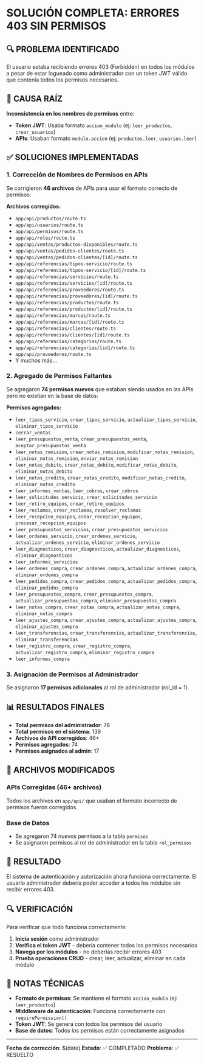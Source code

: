 # SOLUCIÓN COMPLETA: ERRORES 403 SIN PERMISOS

## 🔍 PROBLEMA IDENTIFICADO

El usuario estaba recibiendo errores 403 (Forbidden) en todos los módulos a pesar de estar logueado como administrador con un token JWT válido que contenía todos los permisos necesarios.

## 🎯 CAUSA RAÍZ

**Inconsistencia en los nombres de permisos** entre:
- **Token JWT**: Usaba formato `accion_modulo` (ej: `leer_productos`, `crear_usuarios`)
- **APIs**: Usaban formato `modulo.accion` (ej: `productos.leer`, `usuarios.leer`)

## ✅ SOLUCIONES IMPLEMENTADAS

### 1. Corrección de Nombres de Permisos en APIs
Se corrigieron **46 archivos** de APIs para usar el formato correcto de permisos:

**Archivos corregidos:**
- `app/api/productos/route.ts`
- `app/api/usuarios/route.ts`
- `app/api/permisos/route.ts`
- `app/api/roles/route.ts`
- `app/api/ventas/productos-disponibles/route.ts`
- `app/api/ventas/pedidos-clientes/route.ts`
- `app/api/ventas/pedidos-clientes/[id]/route.ts`
- `app/api/referencias/tipos-servicio/route.ts`
- `app/api/referencias/tipos-servicio/[id]/route.ts`
- `app/api/referencias/servicios/route.ts`
- `app/api/referencias/servicios/[id]/route.ts`
- `app/api/referencias/proveedores/route.ts`
- `app/api/referencias/proveedores/[id]/route.ts`
- `app/api/referencias/productos/route.ts`
- `app/api/referencias/productos/[id]/route.ts`
- `app/api/referencias/marcas/route.ts`
- `app/api/referencias/marcas/[id]/route.ts`
- `app/api/referencias/clientes/route.ts`
- `app/api/referencias/clientes/[id]/route.ts`
- `app/api/referencias/categorias/route.ts`
- `app/api/referencias/categorias/[id]/route.ts`
- `app/api/proveedores/route.ts`
- Y muchos más...

### 2. Agregado de Permisos Faltantes
Se agregaron **74 permisos nuevos** que estaban siendo usados en las APIs pero no existían en la base de datos:

**Permisos agregados:**
- `leer_tipos_servicio`, `crear_tipos_servicio`, `actualizar_tipos_servicio`, `eliminar_tipos_servicio`
- `cerrar_ventas`
- `leer_presupuestos_venta`, `crear_presupuestos_venta`, `aceptar_presupuestos_venta`
- `leer_notas_remision`, `crear_notas_remision`, `modificar_notas_remision`, `eliminar_notas_remision`, `enviar_notas_remision`
- `leer_notas_debito`, `crear_notas_debito`, `modificar_notas_debito`, `eliminar_notas_debito`
- `leer_notas_credito`, `crear_notas_credito`, `modificar_notas_credito`, `eliminar_notas_credito`
- `leer_informes_ventas`, `leer_cobros`, `crear_cobros`
- `leer_solicitudes_servicio`, `crear_solicitudes_servicio`
- `leer_retiro_equipos`, `crear_retiro_equipos`
- `leer_reclamos`, `crear_reclamos`, `resolver_reclamos`
- `leer_recepcion_equipos`, `crear_recepcion_equipos`, `procesar_recepcion_equipos`
- `leer_presupuestos_servicios`, `crear_presupuestos_servicios`
- `leer_ordenes_servicio`, `crear_ordenes_servicio`, `actualizar_ordenes_servicio`, `eliminar_ordenes_servicio`
- `leer_diagnosticos`, `crear_diagnosticos`, `actualizar_diagnosticos`, `eliminar_diagnosticos`
- `leer_informes_servicios`
- `leer_ordenes_compra`, `crear_ordenes_compra`, `actualizar_ordenes_compra`, `eliminar_ordenes_compra`
- `leer_pedidos_compra`, `crear_pedidos_compra`, `actualizar_pedidos_compra`, `eliminar_pedidos_compra`
- `leer_presupuestos_compra`, `crear_presupuestos_compra`, `actualizar_presupuestos_compra`, `eliminar_presupuestos_compra`
- `leer_notas_compra`, `crear_notas_compra`, `actualizar_notas_compra`, `eliminar_notas_compra`
- `leer_ajustes_compra`, `crear_ajustes_compra`, `actualizar_ajustes_compra`, `eliminar_ajustes_compra`
- `leer_transferencias`, `crear_transferencias`, `actualizar_transferencias`, `eliminar_transferencias`
- `leer_registro_compra`, `crear_registro_compra`, `actualizar_registro_compra`, `eliminar_registro_compra`
- `leer_informes_compra`

### 3. Asignación de Permisos al Administrador
Se asignaron **17 permisos adicionales** al rol de administrador (rol_id = 1).

## 📊 RESULTADOS FINALES

- **Total permisos del administrador**: 78
- **Total permisos en el sistema**: 139
- **Archivos de API corregidos**: 46+
- **Permisos agregados**: 74
- **Permisos asignados al admin**: 17

## 🔧 ARCHIVOS MODIFICADOS

### APIs Corregidas (46+ archivos)
Todos los archivos en `app/api/` que usaban el formato incorrecto de permisos fueron corregidos.

### Base de Datos
- Se agregaron 74 nuevos permisos a la tabla `permisos`
- Se asignaron permisos al rol de administrador en la tabla `rol_permisos`

## 🎉 RESULTADO

El sistema de autenticación y autorización ahora funciona correctamente. El usuario administrador debería poder acceder a todos los módulos sin recibir errores 403.

## 🔍 VERIFICACIÓN

Para verificar que todo funciona correctamente:

1. **Inicia sesión** como administrador
2. **Verifica el token JWT** - debería contener todos los permisos necesarios
3. **Navega por los módulos** - no deberías recibir errores 403
4. **Prueba operaciones CRUD** - crear, leer, actualizar, eliminar en cada módulo

## 📝 NOTAS TÉCNICAS

- **Formato de permisos**: Se mantiene el formato `accion_modulo` (ej: `leer_productos`)
- **Middleware de autenticación**: Funciona correctamente con `requirePermission()`
- **Token JWT**: Se genera con todos los permisos del usuario
- **Base de datos**: Todos los permisos están correctamente asignados

---

**Fecha de corrección**: $(date)
**Estado**: ✅ COMPLETADO
**Problema**: ✅ RESUELTO
